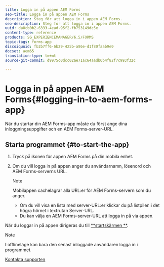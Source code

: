 ```yaml
---
title: Logga in på appen AEM Forms
seo-title: Logga in på appen AEM Forms
description: Steg för att logga in i appen AEM Forms.
seo-description: Steg för att logga in i appen AEM Forms.
uuid: da8cb0b2-6333-4ead-95f2-fb753149dc5e
content-type: reference
products: SG_EXPERIENCEMANAGER/6.5/FORMS
topic-tags: forms-app
discoiquuid: fb2b7ff6-6b29-425b-a86e-d1f80faab9e0
docset: aem65
translation-type: tm+mt
source-git-commit: d9975c0dcc02ae71ac64aadb6b4f82f7c993f32c

---
```



# Logga in på appen AEM Forms{#logging-in-to-aem-forms-app}

När du startar din AEM Forms-app måste du först ange dina inloggningsuppgifter och en AEM Forms-server-URL.

## Starta programmet {#to-start-the-app}

1. Tryck på ikonen för appen AEM Forms på din mobila enhet.
1. Om du vill logga in på appen anger du användarnamn, lösenord och AEM Forms-serverns URL.

   >[!NOTE]
   >
   >Mobilappen cachelagrar alla URL:er för AEM Forms-servern som du anger.
   >
   >    * Om du vill visa en lista med server-URL:er klickar du på listpilen i det högra hörnet i textrutan Server-URL.
   >    * Du kan välja en AEM Forms-server-URL att logga in på via appen.


När du loggar in på appen dirigeras du till [**startskärmen **](../../forms/using/home-screen.md).

>[!NOTE]
>
>I offlineläge kan bara den senast inloggade användaren logga in i programmet.

[Kontakta supporten](https://www.adobe.com/account/sign-in.supportportal.html)

